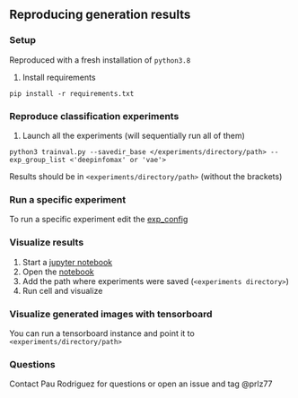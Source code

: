 ## Reproducing generation results
### Setup
Reproduced with a fresh installation of `python3.8`

1. Install requirements

```pip install -r requirements.txt```

### Reproduce classification experiments
1. Launch all the experiments (will sequentially run all of them)

```python3 trainval.py --savedir_base </experiments/directory/path> --exp_group_list <'deepinfomax' or 'vae'>```

Results should be in `<experiments/directory/path>` (without the brackets)
  
### Run a specific experiment
To run a specific experiment edit the [exp_config](https://github.com/ElementAI/synbols-benchmarks/blob/master/classification/exp_configs.py)

### Visualize results
1. Start a [jupyter notebook](https://jupyter.org/)
2. Open the [notebook](https://github.com/ElementAI/synbols-benchmarks/blob/master/classification/Visualize%20Results.ipynb)
3. Add the path where experiments were saved (`<experiments directory>`)
4. Run cell and visualize

### Visualize generated images with tensorboard
You can run a tensorboard instance and point it to `<experiments/directory/path>`

### Questions
Contact Pau Rodriguez for questions or open an issue and tag @prlz77
